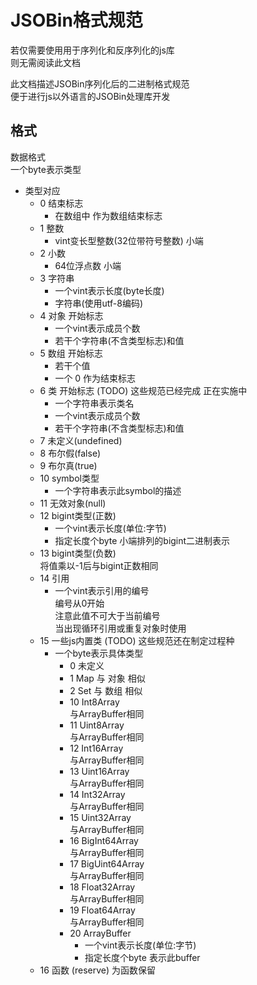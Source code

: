 # JSOBin格式规范

若仅需要使用用于序列化和反序列化的js库   
则无需阅读此文档   

此文档描述JSOBin序列化后的二进制格式规范   
便于进行js以外语言的JSOBin处理库开发   


## 格式

数据格式   
一个byte表示类型   
+ 类型对应
    + 0 结束标志   
        + 在数组中 作为数组结束标志
    + 1 整数
        + vint变长型整数(32位带符号整数) 小端
    + 2 小数
        + 64位浮点数 小端
    + 3 字符串
        + 一个vint表示长度(byte长度)
        + 字符串(使用utf-8编码)
    + 4 对象 开始标志
        + 一个vint表示成员个数
        + 若干个字符串(不含类型标志)和值
    + 5 数组 开始标志
        + 若干个值
        + 一个 0 作为结束标志
    + 6 类 开始标志 (TODO) 这些规范已经完成 正在实施中
        + 一个字符串表示类名
        + 一个vint表示成员个数
        + 若干个字符串(不含类型标志)和值
    + 7 未定义(undefined)
    + 8 布尔假(false)
    + 9 布尔真(true)
    + 10 symbol类型
        + 一个字符串表示此symbol的描述
    + 11 无效对象(null)
    + 12 bigint类型(正数)
        + 一个vint表示长度(单位:字节)
        + 指定长度个byte 小端排列的bigint二进制表示
    + 13 bigint类型(负数)   
        将值乘以-1后与bigint正数相同
    + 14 引用
        + 一个vint表示引用的编号   
        编号从0开始   
        注意此值不可大于当前编号   
        当出现循环引用或重复对象时使用
    + 15 一些js内置类 (TODO) 这些规范还在制定过程种
        + 一个byte表示具体类型
            + 0 未定义
            + 1 Map
                与 对象 相似
            + 2 Set
                与 数组 相似
            + 10 Int8Array   
                与ArrayBuffer相同
            + 11 Uint8Array   
                与ArrayBuffer相同
            + 12 Int16Array   
                与ArrayBuffer相同
            + 13 Uint16Array   
                与ArrayBuffer相同
            + 14 Int32Array   
                与ArrayBuffer相同
            + 15 Uint32Array   
                与ArrayBuffer相同
            + 16 BigInt64Array   
                与ArrayBuffer相同
            + 17 BigUint64Array   
                与ArrayBuffer相同
            + 18 Float32Array   
                与ArrayBuffer相同
            + 19 Float64Array   
                与ArrayBuffer相同
            + 20 ArrayBuffer
                + 一个vint表示长度(单位:字节)
                + 指定长度个byte 表示此buffer
    + 16 函数 (reserve) 为函数保留
    